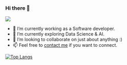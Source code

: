 ### Hi there 👋

![](https://komarev.com/ghpvc/?username=carteakey&style=flat-square)

- 🔭 I’m currently working as a Software developer.
- 🌱 I’m currently exploring Data Science & AI.
- 👯 I’m looking to collaborate on just about anything :)
- 📫 Feel free to [contact me](mailto:kartikeychauhan27@gmail.com) if you want to connect.

[![Top Langs](https://github-readme-stats.vercel.app/api/top-langs/?username=carteakey&langs_count=8&layout=compact)](https://github.com/anuraghazra/github-readme-stats)
<!--
**kartikey-chauhan/kartikey-chauhan** is a ✨ _special_ ✨ repository because its `README.md` (this file) appears on your GitHub profile.

Here are some ideas to get you started:

- 🔭 I’m currently working on ...
- 🌱 I’m currently learning ...
- 👯 I’m looking to collaborate on ...
- 🤔 I’m looking for help with ...
- 💬 Ask me about ...
- 📫 How to reach me: ...
- 😄 Pronouns: ...
- ⚡ Fun fact: ...
-->

